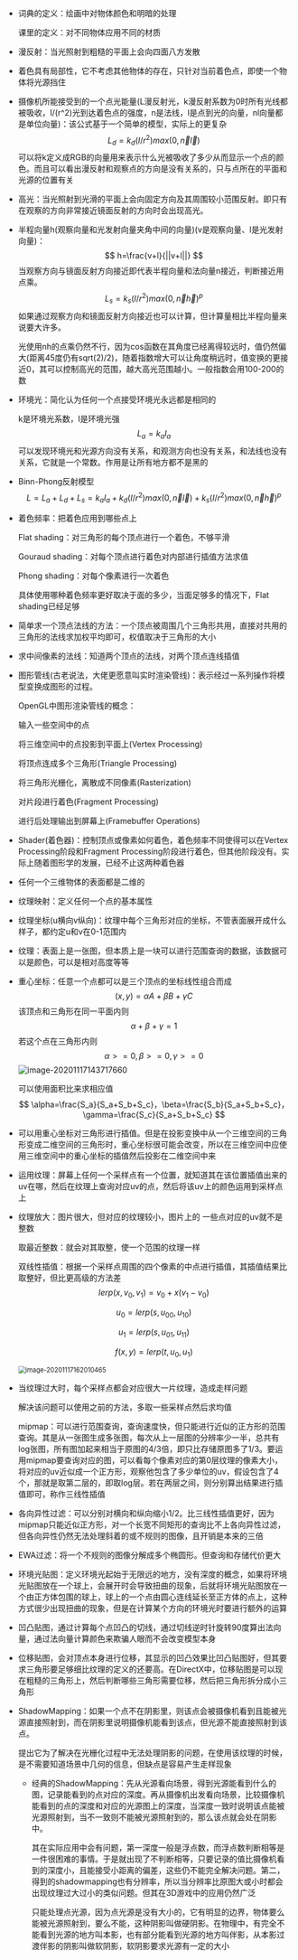 - 词典的定义：绘画中对物体颜色和明暗的处理

  课里的定义：对不同物体应用不同的材质

- 漫反射：当光照射到粗糙的平面上会向四面八方发散

- 着色具有局部性，它不考虑其他物体的存在，只针对当前着色点，即使一个物体将光源挡住

- 摄像机所能接受到的一个点光能量(L漫反射光，k漫反射系数为0时所有光线都被吸收，I/(r^2)光到达着色点的强度，n是法线，l是点到光的向量，nl向量都是单位向量)：该公式基于一个简单的模型，实际上的更复杂
  $$
  L_d=k_d(I/r^2)max(0,\vec{n}\vec{l})
  $$
  可以将k定义成RGB的向量用来表示什么光被吸收了多少从而显示一个点的颜色。而且可以看出漫反射和观察点的方向是没有关系的，只与点所在的平面和光源的位置有关
  
- 高光：当光照射到光滑的平面上会向固定方向及其周围较小范围反射。即只有在观察的方向非常接近镜面反射的方向时会出现高光。

- 半程向量h(观察向量和光发射向量夹角中间的向量)(v是观察向量、l是光发射向量)：
  $$
  h=\frac{v+l}{||v+l||}
  $$
  当观察方向与镜面反射方向接近即代表半程向量和法向量n接近，判断接近用点乘。
  $$
  L_s=k_s(I/r^2)max(0,\vec{n}\vec{h})^p
  $$
  如果通过观察方向和镜面反射方向接近也可以计算，但计算量相比半程向量来说要大许多。
  
  光使用nh的点乘仍然不行，因为cos函数在其角度已经离得较远时，值仍然偏大(距离45度仍有sqrt(2)/2)，随着指数增大可以让角度稍远时，值变换的更接近0，其可以控制高光的范围，越大高光范围越小。一般指数会用100-200的数
  
- 环境光：简化认为任何一个点接受环境光永远都是相同的

  k是环境光系数，I是环境光强
  $$
  L_a=k_aI_a
  $$
  可以发现环境光和光源方向没有关系，和观测方向也没有关系，和法线也没有关系，它就是一个常数。作用是让所有地方都不是黑的

- Binn-Phong反射模型
  $$
  L=L_a+L_d+L_s=k_aI_a+k_d(I/r^2)max(0,\vec{n}\vec{l})+k_s(I/r^2)max(0,\vec{n}\vec{h})^p
  $$
  
- 着色频率：把着色应用到哪些点上

  Flat shading：对三角形的每个顶点进行一个着色，不够平滑

  Gouraud shading：对每个顶点进行着色对内部进行插值方法求值

  Phong shading：对每个像素进行一次着色

  具体使用哪种着色频率更好取决于面的多少，当面足够多的情况下，Flat shading已经足够

- 简单求一个顶点法线的方法：一个顶点被周围几个三角形共用，直接对共用的三角形的法线求加权平均即可，权值取决于三角形的大小

- 求中间像素的法线：知道两个顶点的法线，对两个顶点连线插值

- 图形管线(古老说法，大佬更愿意叫实时渲染管线)：表示经过一系列操作将模型变换成图形的过程。

  OpenGL中图形渲染管线的概念：

  输入一些空间中的点

  将三维空间中的点投影到平面上(Vertex Processing)

  将顶点连成多个三角形(Triangle Processing)

  将三角形光栅化，离散成不同像素(Rasterization)

  对片段进行着色(Fragment Processing)

  进行后处理输出到屏幕上(Framebuffer Operations)

- Shader(着色器)：控制顶点或像素如何着色，着色频率不同使得可以在Vertex Processing阶段和Fragment Processing阶段进行着色，但其他阶段没有。实际上随着图形学的发展，已经不止这两种着色器

- 任何一个三维物体的表面都是二维的

- 纹理映射：定义任何一个点的基本属性

- 纹理坐标(u横向v纵向)：纹理中每个三角形对应的坐标，不管表面展开成什么样子，都约定u和v在0-1范围内

- 纹理：表面上是一张图，但本质上是一块可以进行范围查询的数据，该数据可以是颜色，可以是相对高度等等

- 重心坐标：任意一个点都可以是三个顶点的坐标线性组合而成
  $$
  (x,y)=\alpha A+ \beta B + \gamma C
  $$
  该顶点和三角形在同一平面内则
  $$
  \alpha+\beta+\gamma=1
  $$
  若这个点在三角形内则
  $$
  \alpha>=0,\beta>=0,\gamma>=0
  $$
  ![image-20201117143717660](C:\Users\A\AppData\Roaming\Typora\typora-user-images\image-20201117143717660.png)

  可以使用面积比来求相应值
  $$
  \alpha=\frac{S_a}{S_a+S_b+S_c}，\beta=\frac{S_b}{S_a+S_b+S_c}，\gamma=\frac{S_c}{S_a+S_b+S_c}
  $$

- 可以用重心坐标对三角形进行插值。但是在投影变换中从一个三维空间的三角形变成二维空间的三角形时，重心坐标很可能会改变，所以在三维空间中应使用三维空间中的重心坐标的插值然后投影在二维空间中来

- 运用纹理：屏幕上任何一个采样点有一个位置，就知道其在该位置插值出来的uv在哪，然后在纹理上查询对应uv的点，然后将该uv上的颜色运用到采样点上

- 纹理放大：图片很大，但对应的纹理较小，图片上的 一些点对应的uv就不是整数

  取最近整数：就会对其取整，使一个范围的纹理一样

  双线性插值：根据一个采样点周围的四个像素的中点进行插值，其插值结果比取整好，但比更高级的方法差
  $$
  lerp(x,v_0,v_1)=v_0+x(v_1-v_0)
  $$

  $$
  u_0=lerp(s,u_{00},u_{10})
  $$

  $$
  u_1=lerp(s,u_{01},u_{11})
  $$

  $$
  f(x,y)=lerp(t,u_0,u_1)
  $$

  <img src="C:\Users\A\AppData\Roaming\Typora\typora-user-images\image-20201117162010465.png" alt="image-20201117162010465" style="zoom:80%;" />

- 当纹理过大时，每个采样点都会对应很大一片纹理，造成走样问题

  解决该问题可以使用之前的方法，多取一些采样点然后求均值

  mipmap：可以进行范围查询，查询速度快，但只能进行近似的正方形的范围查询。其是从一张图生成多张图，每次从上一层图的分辨率少一半，总共有log张图，所有图加起来相当于原图的4/3倍，即只比存储原图多了1/3。要运用mipmap要查询对应的图，可以看每个像素对应的第0层纹理的像素大小，将对应的uv近似成一个正方形，观察他包含了多少单位的uv，假设包含了4个，那就是取第二层的，即取log层。若在两层之间，则分别算出结果进行插值即可，称作三线性插值

- 各向异性过滤：可以分别对横向和纵向缩小1/2。比三线性插值更好，因为mipmap只能近似正方形，对一个长宽不同矩形的查询比不上各向异性过滤，但各向异性仍然无法处理斜着的或不规则的图像，且开销是本来的三倍

- EWA过滤：将一个不规则的图像分解成多个椭圆形。但查询和存储代价更大

- 环境光贴图：定义环境光起始于无限远的地方，没有深度的概念，如果将环境光贴图放在一个球上，会展开时会导致扭曲的现象，后就将环境光贴图放在一个由正方体包围的球上，球上的一个点由圆心连线延长至正方体的点上，这种方式很少出现扭曲的现象，但是在计算某个方向的环境光时要进行额外的运算

- 凹凸贴图，通过计算每个点凹凸的切线，通过切线逆时针旋转90度算出法向量，通过法向量计算颜色来欺骗人眼而不会改变模型本身

- 位移贴图，会对顶点本身进行位移，其显示的凹凸效果比凹凸贴图好，但其要求三角形要足够细比纹理的定义的还要高。在DirectX中，位移贴图是可以现在粗糙的三角形上，然后判断哪些三角形需要位移，然后把三角形拆分成小三角形

- ShadowMapping：如果一个点不在阴影里，则该点会被摄像机看到且能被光源直接照射到，而在阴影里说明摄像机能看到该点，但光源不能直接照射到该点。

  提出它为了解决在光栅化过程中无法处理阴影的问题，在使用该纹理的时候，是不需要知道场景中几何的信息，但缺点是容易产生走样现象

  - 经典的ShadowMapping：先从光源看向场景，得到光源能看到什么的图，记录能看到的点对应的深度。再从摄像机出发看向场景，比较摄像机能看到的点的深度和对应的光源图上的深度，当深度一致时说明该点能被光源照射到，当不一致则不能被光源照射到的，那么该点就会处在阴影中。

    其在实际应用中会有问题，第一深度一般是浮点数，而浮点数判断相等是一件很困难的事情。于是就出现了不判断相等，只要记录的值比摄像机看到的深度小，且能接受小距离的偏差，这些仍不能完全解决问题。第二，得到的shadowmapping也有分辨率，所以当分辨率比原图大或小时都会出现纹理过大过小的类似问题。但其在3D游戏中的应用仍然广泛

    只能处理点光源，因为点光源是没有大小的，它有明显的边界，物体要么能被光源照射到，要么不能，这种阴影叫做硬阴影。在物理中，有完全不能看到光源的地方叫本影，也有部分能看到光源的地方叫伴影，从本影过渡伴影的阴影叫做软阴影，软阴影要求光源有一定的大小

